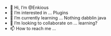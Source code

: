 - 👋 Hi, I’m @Enkious
- 👀 I’m interested in ... Plugins
- 🌱 I’m currently learning ... Nothing dabblin java
- 💞️ I’m looking to collaborate on ... learning?
- 📫 How to reach me ...

<!---
Enkious/Enkious is a ✨ special ✨ repository because its `README.md` (this file) appears on your GitHub profile.
You can click the Preview link to take a look at your changes.
--->
